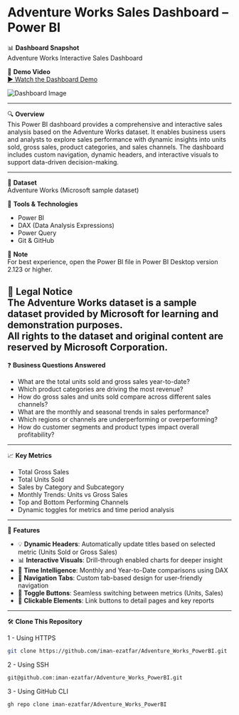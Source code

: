 # Adventure Works Sales Dashboard – Power BI

📊 **Dashboard Snapshot**  
Adventure Works Interactive Sales Dashboard

🎥 **Demo Video**  
[▶️ Watch the Dashboard Demo](https://youtu.be/9d80mxTB42A) <!-- Replace with your actual video link -->

![Dashboard Image](https://github.com/user-attachments/assets/30658369-cda7-4431-93eb-d1007d745326)
 <!-- Replace with your actual image path -->


---

🔍 **Overview**  
This Power BI dashboard provides a comprehensive and interactive sales analysis based on the Adventure Works dataset. It enables business users and analysts to explore sales performance with dynamic insights into units sold, gross sales, product categories, and sales channels. The dashboard includes custom navigation, dynamic headers, and interactive visuals to support data-driven decision-making.

---
📂 **Dataset**  
Adventure Works (Microsoft sample dataset)

📎 **Tools & Technologies**  
- Power BI  
- DAX (Data Analysis Expressions)  
- Power Query  
- Git & GitHub  

📢 **Note**  
For best experience, open the Power BI file in Power BI Desktop version 2.123 or higher.

📄 **Legal Notice**  
The Adventure Works dataset is a sample dataset provided by Microsoft for learning and demonstration purposes.  
**All rights to the dataset and original content are reserved by Microsoft Corporation.**
----

❓ **Business Questions Answered**
- What are the total units sold and gross sales year-to-date?
- Which product categories are driving the most revenue?
- How do gross sales and units sold compare across different sales channels?
- What are the monthly and seasonal trends in sales performance?
- Which regions or channels are underperforming or overperforming?
- How do customer segments and product types impact overall profitability?

---

📈 **Key Metrics**
- Total Gross Sales
- Total Units Sold
- Sales by Category and Subcategory
- Monthly Trends: Units vs Gross Sales
- Top and Bottom Performing Channels
- Dynamic toggles for metrics and time period analysis

---

🚀 **Features**
- 💡 **Dynamic Headers**: Automatically update titles based on selected metric (Units Sold or Gross Sales)
- 📊 **Interactive Visuals**: Drill-through enabled charts for deeper insight
- 📆 **Time Intelligence**: Monthly and Year-to-Date comparisons using DAX
- 🧭 **Navigation Tabs**: Custom tab-based design for user-friendly navigation
- 🔄 **Toggle Buttons**: Seamless switching between metrics (Units, Sales)
- 🔗 **Clickable Elements**: Link buttons to detail pages and key reports

---

🛠 **Clone This Repository**

1 - Using HTTPS  
```bash
git clone https://github.com/iman-ezatfar/Adventure_Works_PowerBI.git
```
2 - Using SSH  
```bash
git@github.com:iman-ezatfar/Adventure_Works_PowerBI.git
```
3 - Using GitHub CLI  
```bash
gh repo clone iman-ezatfar/Adventure_Works_PowerBI
```
